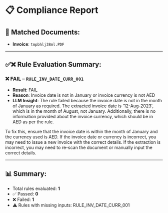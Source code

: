 # 📋 Compliance Report

## 📎 Matched Documents:
- **Invoice**: `tmpbhlj38ml.PDF`

---

## ✅❌ Rule Evaluation Summary:
### ❌ FAIL – `RULE_INV_DATE_CURR_001`
- **Result**: FAIL
- **Reason**: Invoice date is not in January or invoice currency is not AED
- **LLM Insight**: The rule failed because the invoice date is not in the month of January as required. The extracted invoice date is '12-Aug-2023', which is in the month of August, not January. Additionally, there is no information provided about the invoice currency, which should be in AED as per the rule.

To fix this, ensure that the invoice date is within the month of January and the currency used is AED. If the invoice date or currency is incorrect, you may need to issue a new invoice with the correct details. If the extraction is incorrect, you may need to re-scan the document or manually input the correct details.


---

## 📊 Summary:
- Total rules evaluated: **1**
- ✅ Passed: **0**
- ❌ Failed: **1**
- ⚠️ Rules with missing inputs: RULE_INV_DATE_CURR_001